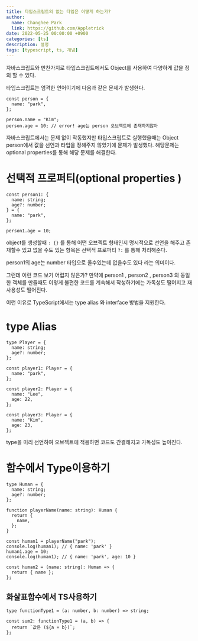 ```yaml
---
title: 타입스크립트의 없는 타입은 어떻게 하는가?
author:
  name: Changhee Park
  link: https://github.com/Appletrick
date: 2022-05-25 00:00:00 +0900
categories: [ts]
description: 설명
tags: [typescript, ts, 개념]
---
```


자바스크립트와 만찬가지로 타입스크립트에서도 Object를 사용하여 다양하게 값을 정의 할 수 있다.

타입스크립트는 엄격한 언어이기에 다음과 같은 문제가 발생한다.

```tsx
const person = {
  name: "park",
};

person.name = "Kim";
person.age = 10; // error! age는 person 오브젝트에 존재하지않아
```

자바스크립트에서는 문제 없이 작동했지만 타입스크립트로 실행했을때는 Object person에서 값을 선언과 타입을 정해주지 않았기에 문제가 발생했다. 해당문제는 optional properties를 통해 해당 문제를 해결한다.

# 선택적 프로퍼티(optional properties )

```tsx
const person1: {
  name: string;
  age?: number;
} = {
  name: "park",
};

person1.age = 10;
```

object를 생성할때 `: {}` 를 통해 어떤 오브젝트 형태인지 명시적으로 선언을 해주고 존재할수 있고 없을 수도 있는 항목은 선택적 프로퍼티 `?:` 를 통해 처리해준다.

person1의 age는 number 타입으로 올수있는데 없을수도 있다 라는 의미이다.

그런데 이런 코드 보기 어렵지 않은가? 만약에 person1 , person2 , person3 의 동일한 객체를 만들때도 이렇게 불편한 코드를 계속해서 작성하기에는 가독성도 떨어지고 재사용성도 떨어진다.

이런 이유로 TypeScript에서는 type alias 와 interface 방법을 지원한다.

# type Alias

```tsx
type Player = {
  name: string;
  age?: number;
};

const player1: Player = {
  name: "park",
};

const player2: Player = {
  name: "Lee",
  age: 22,
};

const player3: Player = {
  name: "Kim",
  age: 23,
};
```

type을 미리 선언하여 오브젝트에 적용하면 코드도 간결해지고 가독성도 높아진다.

# 함수에서 Type이용하기

```tsx
type Human = {
  name: string;
  age?: number;
};

function playerName(name: string): Human {
  return {
    name,
  };
}

const human1 = playerName("park");
console.log(human1); // { name: 'park' }
human1.age = 10;
console.log(human1); // { name: 'park', age: 10 }

const human2 = (name: string): Human => {
  return { name };
};
```

## 화살표함수에서 TS사용하기

```tsx
type functionType1 = (a: number, b: number) => string;

const sum2: functionType1 = (a, b) => {
  return `값은 (${a + b})`;
};
```
